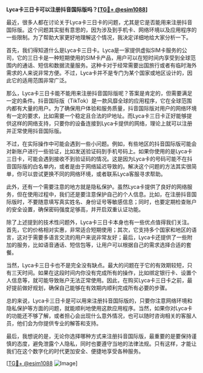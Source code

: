 **Lyca卡三日卡可以注册抖音国际版吗？[[TG💪+ @esim1088](https://t.me/s/esim1088)]**

最近，很多人都在讨论关于Lyca卡三日卡的问题，尤其是它是否能用来注册抖音国际版。这个问题其实挺有意思的，因为涉及到手机卡、网络环境以及应用程序的一些限制。为了帮助大家更好地理解这个情况，我决定详细地给大家分析一下。

首先，我们得知道什么是Lyca卡三日卡。Lyca是一家提供虚拟SIM卡服务的公司，它的三日卡是一种短期使用的SIM卡产品，用户可以在短时间内享受到全球范围内的通话、短信和数据流量服务。这种卡对于经常需要出国旅行或者有临时海外需求的人来说非常方便。不过，Lyca卡并不是专门为某个国家或地区设计的，因此它的适用范围非常广泛。

那么，Lyca卡三日卡能不能用来注册抖音国际版呢？答案是肯定的，但需要满足一定的条件。抖音国际版（TikTok）是一款风靡全球的应用程序，它在全球范围内都有大量的用户。为了确保用户体验和服务质量，抖音国际版对用户的网络环境有一定的要求，比如需要一个稳定且合法的IP地址。而Lyca卡三日卡正好能够提供这样的网络支持，只要你的设备连接到Lyca卡提供的网络，理论上就可以注册并正常使用抖音国际版。

不过，在实际操作中可能会遇到一些小问题。例如，有些地区的抖音国际版可能会对新账户进行一些验证，比如发送验证码到手机号码上。如果你使用的是Lyca卡三日卡，可能会遇到接收不到验证码的情况。这是因为Lyca卡的号码可能不在抖音国际版的白名单内，或者是由于网络延迟导致的。解决这个问题的方法其实很简单，你可以尝试更换不同的网络环境，或者联系Lyca客服寻求帮助。

此外，还有一个需要注意的地方就是隐私保护。虽然Lyca卡提供了良好的网络服务，但在使用过程中，我们还是要注意保护自己的个人信息。比如，在注册抖音国际版时，不要随意填写真实姓名、身份证号等敏感信息；同时，也要定期检查账户的安全设置，确保密码强度足够高，并开启双重认证功能。

除了上述提到的技术性问题外，Lyca卡三日卡本身也有一些优点值得我们关注。首先，它的价格相对实惠，非常适合短期使用；其次，它支持多个国家和地区的语言，这对于需要多语言交流的用户来说非常友好；最后，Lyca卡还提供了一些附加的服务，比如语音通话、短信包等，让用户可以根据自己的需求选择合适的套餐。

当然，Lyca卡三日卡也不是完全没有缺点。最大的问题在于它的有效期较短，只有三天时间。如果在这段时间内你没有完成所有的操作，比如绑定银行卡、设置个人信息等，就可能导致账户无法正常使用。因此，在购买Lyca卡三日卡之前，最好提前做好规划，确保自己能够在有效期内顺利完成所有必要的步骤。

总的来说，Lyca卡三日卡是可以用来注册抖音国际版的，只要你注意网络环境和隐私保护等方面的问题，就能顺利地使用这款应用程序。当然，如果你对Lyca卡的功能还不够了解，或者担心会出现什么意外情况，也可以随时咨询相关的客服人员，他们会为你提供专业的解答和支持。

最后，我想说的是，无论你选择哪种方式来注册抖音国际版，最重要的是要保持谨慎的态度，避免泄露个人隐私，同时也要遵守当地的法律法规。只有这样，才能让我们在这个数字化的时代更加安全、便捷地享受各种服务。

[[TG💪+ @esim1088](https://t.me/s/esim1088) ![Image](https://i.postimg.cc/4NQfJmqS/Snipaste-2025-05-13-00-14-12.png)]
